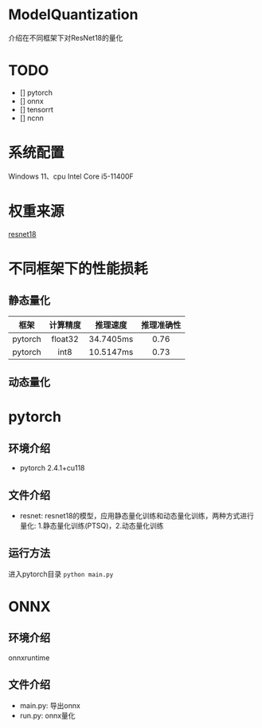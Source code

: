 # ModelQuantization
介绍在不同框架下对ResNet18的量化
# TODO
+ [] pytorch
+ [] onnx
+ [] tensorrt
+ [] ncnn
# 系统配置
Windows 11、cpu Intel Core i5-11400F
# 权重来源
[resnet18](https://download.pytorch.org/models/resnet18-f37072fd.pth)

# 不同框架下的性能损耗
## 静态量化
|框架|计算精度|推理速度|推理准确性|
|:---:|:---:|:---:|:---:|
|pytorch|float32|34.7405ms|0.76|
|pytorch|int8|10.5147ms|0.73|
## 动态量化
# pytorch
##  环境介绍
+ pytorch 2.4.1+cu118
## 文件介绍
+ resnet: resnet18的模型，应用静态量化训练和动态量化训练，两种方式进行量化: 1.静态量化训练(PTSQ)，2.动态量化训练
## 运行方法
进入pytorch目录
```python main.py```
# ONNX
## 环境介绍
onnxruntime
## 文件介绍
+ main.py: 导出onnx
+ run.py: onnx量化
